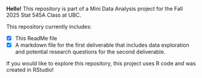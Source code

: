 **Hello!** This repository is part of a Mini Data Analysis project for the Fall 2025 Stat 545A Class at UBC.

This repository currently includes:
- [x] This ReadMe file
- [x] A markdown file for the first deliverable that includes data exploration and potential research questions for the second deliverable.

If you would like to explore this repository, this project uses R code and was created in RStudio!
